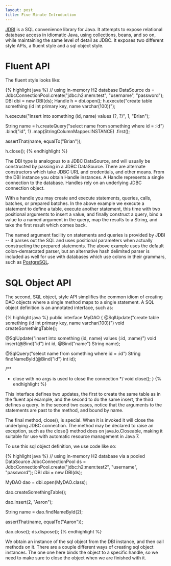 ```yaml
---
layout: post
title: Five Minute Introduction
---
```


[JDBI](http://jdbi.org/) is a SQL convenience library for Java. It attempts to expose relational database access in idiomatic Java, using collections, beans, and so on, while maintaining the same level of detail as JDBC. It exposes two different style APIs, a fluent style and a sql object style.

# Fluent API
The fluent style looks like:

{% highlight java %}
// using in-memory H2 database
DataSource ds = JdbcConnectionPool.create("jdbc:h2:mem:test",
                                          "username",
                                          "password");
DBI dbi = new DBI(ds);
Handle h = dbi.open();
h.execute("create table something (id int primary key, name varchar(100))");

h.execute("insert into something (id, name) values (?, ?)", 1, "Brian");

String name = h.createQuery("select name from something where id = :id")
                    .bind("id", 1)
                    .map(StringColumnMapper.INSTANCE)
                    .first();
                    
assertThat(name, equalTo("Brian"));

h.close();
{% endhighlight %}

The DBI type is analogous to a JDBC DataSource, and will usually be constructed by passing in a JDBC DataSource. There are alternate constructors which take JDBC URL and credentials, and other means. From the DBI instance you obtain Handle instances. A Handle represents a single connection to the database. Handles rely on an underlying JDBC connection object.

With a handle you may create and execute statements, queries, calls, batches, or prepared batches. In the above example we execute a statement to define a table, execute another statement, this time with two positional arguments to insert a value, and finally construct a query, bind a value to a named argument in the query, map the results to a String, and take the first result which comes back.

The named argument facility on statements and queries is provided by JDBI -- it parses out the SQL and uses positional parameters when actually constructing the prepared statements. The above example uses the default colon-demarcated parser, but an alternative hash delimited parser is included as well for use with databases which use colons in their grammars, such as [PostgreSQL](http://www.postgresql.org/).

# SQL Object API

The second, SQL object, style API simplifies the common idiom of creating DAO objects where a single method maps to a single statement. A SQL object definition is an annotated interface, such as:

{% highlight java %}
public interface MyDAO
{
  @SqlUpdate("create table something (id int primary key, name varchar(100))")
  void createSomethingTable();

  @SqlUpdate("insert into something (id, name) values (:id, :name)")
  void insert(@Bind("id") int id, @Bind("name") String name);

  @SqlQuery("select name from something where id = :id")
  String findNameById(@Bind("id") int id);

  /**
   * close with no args is used to close the connection
   */
  void close();
}
{% endhighlight %}

This interface defines two updates, the first to create the same table as in the fluent api example, and the second to do the same insert, the third defines a query. In the second two cases, notice that the arguments to the statements are past to the method, and bound by name.

The final method, close(), is special. When it is invoked it will close the underlying JDBC connection. The method may be declared to raise an exception, such as the close() method does on java.io.Closeable, making it suitable for use with automatic resource management in Java 7.

To use this sql object definition, we use code like so:

{% highlight java %}
// using in-memory H2 database via a pooled DataSource
JdbcConnectionPool ds = JdbcConnectionPool.create("jdbc:h2:mem:test2",
                                                  "username",
                                                  "password");
DBI dbi = new DBI(ds);

MyDAO dao = dbi.open(MyDAO.class);

dao.createSomethingTable();

dao.insert(2, "Aaron");

String name = dao.findNameById(2);

assertThat(name, equalTo("Aaron"));

dao.close();
ds.dispose();
{% endhighlight %}

We obtain an instance of the sql object from the DBI instance, and then call methods on it. There are a couple different ways of creating sql object instances. The one one here binds the object to a specific handle, so we need to make sure to close the object when we are finished with it. 

